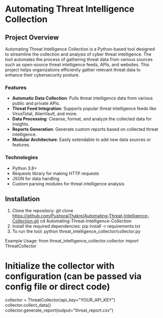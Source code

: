 # Automating Threat Intelligence Collection

## Project Overview

Automating Threat Intelligence Collection is a Python-based tool designed to streamline the collection and analysis of cyber threat intelligence. The tool automates the process of gathering threat data from various sources such as open-source threat intelligence feeds, APIs, and websites. This project helps organizations efficiently gather relevant threat data to enhance their cybersecurity posture.

### Features
- **Automatic Data Collection**: Pulls threat intelligence data from various public and private APIs.
- **Threat Feed Integration**: Supports popular threat intelligence feeds like VirusTotal, AlienVault, and more.
- **Data Processing**: Cleanse, format, and analyze the collected data for insights.
- **Reports Generation**: Generate custom reports based on collected threat intelligence.
- **Modular Architecture**: Easily extendable to add new data sources or features.

### Technologies
- Python 3.8+
- Requests library for making HTTP requests
- JSON for data handling
- Custom parsing modules for threat intelligence analysis

## Installation

1. Clone the repository:
   git clone https://github.com/PushprajThakre/Automating-Threat-Intelligence-Collection.git
   cd Automating-Threat-Intelligence-Collection
2. Install the required dependencies:
  pip install -r requirements.txt
3. To run the tool:
  python threat_intelligence_collector/collector.py

Example Usage:
from threat_intelligence_collector.collector import ThreatCollector
# Initialize the collector with configuration (can be passed via config file or direct code)
collector = ThreatCollector(api_key="YOUR_API_KEY")
collector.collect_data()
collector.generate_report(output="threat_report.csv")

